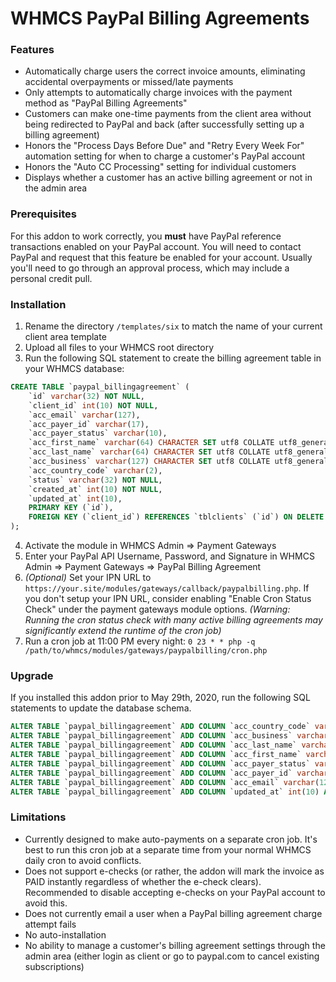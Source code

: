 # WHMCS PayPal Billing Agreements

### Features
- Automatically charge users the correct invoice amounts, eliminating accidental overpayments or missed/late payments
- Only attempts to automatically charge invoices with the payment method as "PayPal Billing Agreements"
- Customers can make one-time payments from the client area without being redirected to PayPal and back (after successfully setting up a billing agreement)
- Honors the "Process Days Before Due" and "Retry Every Week For" automation setting for when to charge a customer's PayPal account
- Honors the "Auto CC Processing" setting for individual customers
- Displays whether a customer has an active billing agreement or not in the admin area

### Prerequisites
For this addon to work correctly, you **must** have PayPal reference transactions enabled on your PayPal account. You will need to contact PayPal and request that this feature be enabled for your account. Usually you'll need to go through an approval process, which may include a personal credit pull.

### Installation
1. Rename the directory `/templates/six` to match the name of your current client area template
2. Upload all files to your WHMCS root directory
3. Run the following SQL statement to create the billing agreement table in your WHMCS database:
```sql
CREATE TABLE `paypal_billingagreement` (
    `id` varchar(32) NOT NULL,
    `client_id` int(10) NOT NULL,
    `acc_email` varchar(127),
    `acc_payer_id` varchar(17),
    `acc_payer_status` varchar(10),
    `acc_first_name` varchar(64) CHARACTER SET utf8 COLLATE utf8_general_ci,
    `acc_last_name` varchar(64) CHARACTER SET utf8 COLLATE utf8_general_ci,
    `acc_business` varchar(127) CHARACTER SET utf8 COLLATE utf8_general_ci,
    `acc_country_code` varchar(2),
    `status` varchar(32) NOT NULL,
    `created_at` int(10) NOT NULL,
    `updated_at` int(10),
    PRIMARY KEY (`id`),
    FOREIGN KEY (`client_id`) REFERENCES `tblclients` (`id`) ON DELETE CASCADE ON UPDATE CASCADE
);
```
4. Activate the module in WHMCS Admin => Payment Gateways
5. Enter your PayPal API Username, Password, and Signature in WHMCS Admin => Payment Gateways => PayPal Billing Agreement
6. *(Optional)* Set your IPN URL to `https://your.site/modules/gateways/callback/paypalbilling.php`. If you don't setup your IPN URL, consider enabling "Enable Cron Status Check" under the payment gateways module options. *(Warning: Running the cron status check with many active billing agreements may significantly extend the runtime of the cron job)*
7. Run a cron job at 11:00 PM every night:
`0 23 * * php -q /path/to/whmcs/modules/gateways/paypalbilling/cron.php`

### Upgrade
If you installed this addon prior to May 29th, 2020, run the following SQL statements to update the database schema.
```sql
ALTER TABLE `paypal_billingagreement` ADD COLUMN `acc_country_code` varchar(2) AFTER `client_id`;
ALTER TABLE `paypal_billingagreement` ADD COLUMN `acc_business` varchar(127) CHARACTER SET utf8 COLLATE utf8_general_ci AFTER `client_id`;
ALTER TABLE `paypal_billingagreement` ADD COLUMN `acc_last_name` varchar(64) CHARACTER SET utf8 COLLATE utf8_general_ci AFTER `client_id`;
ALTER TABLE `paypal_billingagreement` ADD COLUMN `acc_first_name` varchar(64) CHARACTER SET utf8 COLLATE utf8_general_ci AFTER `client_id`;
ALTER TABLE `paypal_billingagreement` ADD COLUMN `acc_payer_status` varchar(10) AFTER `client_id`;
ALTER TABLE `paypal_billingagreement` ADD COLUMN `acc_payer_id` varchar(17) AFTER `client_id`;
ALTER TABLE `paypal_billingagreement` ADD COLUMN `acc_email` varchar(127) AFTER `client_id`;
ALTER TABLE `paypal_billingagreement` ADD COLUMN `updated_at` int(10) AFTER `created_at`;
```

### Limitations
- Currently designed to make auto-payments on a separate cron job. It's best to run this cron job at a separate time from your normal WHMCS daily cron to avoid conflicts.
- Does not support e-checks (or rather, the addon will mark the invoice as PAID instantly regardless of whether the e-check clears). Recommended to disable accepting e-checks on your PayPal account to avoid this.
- Does not currently email a user when a PayPal billing agreement charge attempt fails
- No auto-installation
- No ability to manage a customer's billing agreement settings through the admin area (either login as client or go to paypal.com to cancel existing subscriptions)

